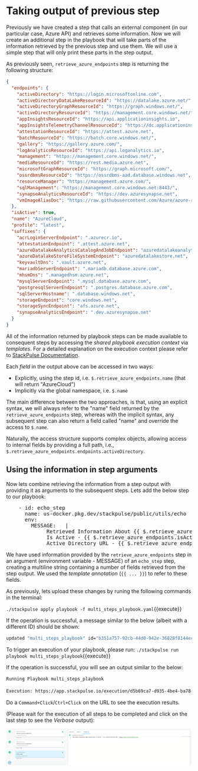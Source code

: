 # Taking output of previous step



Previously we have created a step that calls an external component (in our particular case,  Azure API) and retrieves some information. Now we will create an additional step in the playbook that will take parts of the information retrieved by the previous step and use them. We will use a simple step that will only print these parts in the step output.



As previously seen, `retrieve_azure_endpoints` step is returning the following structure:

```json
{
  "endpoints": {
    "activeDirectory": "https://login.microsoftonline.com",
    "activeDirectoryDataLakeResourceId": "https://datalake.azure.net/",
    "activeDirectoryGraphResourceId": "https://graph.windows.net/",
    "activeDirectoryResourceId": "https://management.core.windows.net/",
    "appInsightsResourceId": "https://api.applicationinsights.io",
    "appInsightsTelemetryChannelResourceId": "https://dc.applicationinsights.azure.com/v2/track",
    "attestationResourceId": "https://attest.azure.net",
    "batchResourceId": "https://batch.core.windows.net/",
    "gallery": "https://gallery.azure.com/",
    "logAnalyticsResourceId": "https://api.loganalytics.io",
    "management": "https://management.core.windows.net/",
    "mediaResourceId": "https://rest.media.azure.net",
    "microsoftGraphResourceId": "https://graph.microsoft.com/",
    "ossrdbmsResourceId": "https://ossrdbms-aad.database.windows.net",
    "resourceManager": "https://management.azure.com/",
    "sqlManagement": "https://management.core.windows.net:8443/",
    "synapseAnalyticsResourceId": "https://dev.azuresynapse.net",
    "vmImageAliasDoc": "https://raw.githubusercontent.com/Azure/azure-rest-api-specs/master/arm-compute/quickstart-templates/aliases.json"
  },
  "isActive": true,
  "name": "AzureCloud",
  "profile": "latest",
  "suffixes": {
    "acrLoginServerEndpoint": ".azurecr.io",
    "attestationEndpoint": ".attest.azure.net",
    "azureDatalakeAnalyticsCatalogAndJobEndpoint": "azuredatalakeanalytics.net",
    "azureDatalakeStoreFileSystemEndpoint": "azuredatalakestore.net",
    "keyvaultDns": ".vault.azure.net",
    "mariadbServerEndpoint": ".mariadb.database.azure.com",
    "mhsmDns": ".managedhsm.azure.net",
    "mysqlServerEndpoint": ".mysql.database.azure.com",
    "postgresqlServerEndpoint": ".postgres.database.azure.com",
    "sqlServerHostname": ".database.windows.net",
    "storageEndpoint": "core.windows.net",
    "storageSyncEndpoint": "afs.azure.net",
    "synapseAnalyticsEndpoint": ".dev.azuresynapse.net"
  }
}
```



All of the information returned by playbook steps can be made available to consequent steps by accessing the _shared playbook execution context_ via _templates_. For a detailed explanation on the execution context please refer to [StackPulse Documentation](https://docs.stackpulse.io/playbooks/#variables-and-templates). 

Each _field_ in the output above can be accessed in two ways:

* Explicitly, using the step id, i.e. `$.retrieve_azure_endpoints.name` (that will return "AzureCloud")
* Implicitly via the global namespace, i.e. `$.name`

The main difference between the two approaches, is that, using an explicit syntax, we will always refer to the "name" field returned by the `retrieve_azure_endpoints` step, whereas with the implicit syntax, any subsequent step can also return a field called "name" and override the access to `$.name`.



Naturally, the access structure supports complex objects, allowing access to internal fields by providing a full path, i.e., `$.retrieve_azure_endpoints.endpoints.activeDirectory`.



## Using the information in step arguments



Now lets combine retrieving the information from a step output with providing it as arguments to the subsequent steps. Lets add the below step to our playbook:


<pre class="file" data-filename="multi_steps_playbook.yaml" data-target="append">    - id: echo_step
      name: us-docker.pkg.dev/stackpulse/public/utils/echo
      env:
        MESSAGE:   |
             Retrieved Information About {{ $.retrieve_azure_endpoints.name }},
             Is Active - {{ $.retrieve_azure_endpoints.isActive }},
             Active Directory URL - {{ $.retrieve_azure_endpoints.endpoints.activeDirectory }},
</pre>

We have used information provided by the `retrieve_azure_endpoints` step in an argument (environment variable - MESSAGE) of an `echo_step` step, creating a multiline string containing a number of fields retrieved from the step output. We used the _template annotation_ (`{{ ... }}`) to refer to these fields.

As previously, lets upload these changes by  runing the following commands in the terminal:

`./stackpulse apply playbook -f multi_steps_playbook.yaml`{{execute}}

If the operation is successful, a message similar to the below (albeit with a different ID) should be shown:

```bash
updated "multi_steps_playbook" id="b351a757-92cb-44d0-942e-36828f8144ec"
```


To trigger an execution of your playbook, please run:
`./stackpulse run playbook multi_steps_playbook`{{execute}}

If the operation is successful, you will see an output similar to the below:

```bash
Running Playbook multi_steps_playbook

Execution: https://app.stackpulse.io/execution/d5b69ca7-d935-4be4-ba78-d87c09d044fe
```

Do a `Command+Click`/`Ctrl+Click` on the URL to see the execution results.

(Please wait for the execution of all steps to be completed and click on the last step to see the _Verbose_ output):

![echo_output](assets/echo_output.png) 





